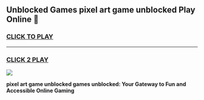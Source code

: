 
## Unblocked Games pixel art game unblocked Play Online 👋
<h3>
<a href="https://news.freeplayer.one?title=pixel_art_game_unblocked&ref=17F">CLICK TO PLAY</a></h3>
<hr>

<h3>
<a href="https://news.freeplayer.one?title=pixel_art_game_unblocked&ref=17F">CLICK 2 PLAY</a>
  
</h3>

<a href="https://news.freeplayer.one?title=pixel_art_game_unblocked&ref=17F/"><img src="https://clearcache.store/games.png"></a>


**pixel art game unblocked games unblocked: Your Gateway to Fun and Accessible Online Gaming**
